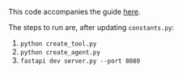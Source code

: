 This code accompanies the guide [here](https://docs.phonic.co/guides/guides/agent_with_websocket_tools).

The steps to run are, after updating `constants.py`:
1. `python create_tool.py`
2. `python create_agent.py`
3. `fastapi dev server.py --port 8080`
